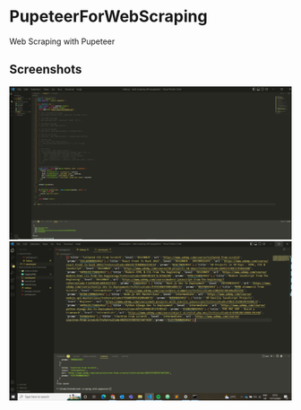 # PupeteerForWebScraping
Web Scraping with Pupeteer 
## Screenshots
![screenshot1](Capture.PNG)
![screenshot2](Capture2.PNG)
